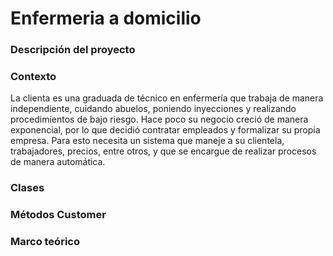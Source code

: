 # Enfermeria a domicilio
### Descripción del proyecto

### Contexto

La clienta es una graduada de técnico en enfermería que trabaja de manera independiente, cuidando abuelos, poniendo inyecciones y realizando procedimientos de bajo riesgo. Hace poco su negocio creció de manera exponencial, por lo que decidió contratar empleados y formalizar su propia empresa. Para esto necesita un sistema que maneje a su clientela, trabajadores, precios, entre otros, y que se encargue de realizar procesos de manera automática.

### Clases

### Métodos Customer 

### Marco teórico



